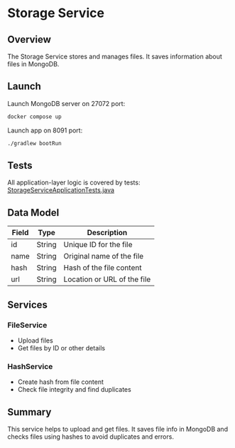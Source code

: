 # Storage Service

## Overview
The Storage Service stores and manages files. It saves information about files in MongoDB.

## Launch
Launch MongoDB server on 27072 port:
```bash
docker compose up
```
Launch app on 8091 port:
```bash
./gradlew bootRun
```
## Tests
All application-layer logic is covered by tests: [StorageServiceApplicationTests.java](src/test/java/com/aaalace/storageservice/StorageServiceApplicationTests.java)

## Data Model

| Field | Type   | Description                   |
|-------|--------|-------------------------------|
| id    | String | Unique ID for the file         |
| name  | String | Original name of the file      |
| hash  | String | Hash of the file content       |
| url   | String | Location or URL of the file    |

## Services

### FileService
- Upload files
- Get files by ID or other details

### HashService
- Create hash from file content
- Check file integrity and find duplicates

## Summary
This service helps to upload and get files. It saves file info in MongoDB and checks files using hashes to avoid duplicates and errors.